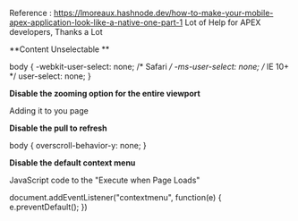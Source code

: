 Reference : https://lmoreaux.hashnode.dev/how-to-make-your-mobile-apex-application-look-like-a-native-one-part-1
Lot of Help for APEX developers, Thanks a Lot

**Content Unselectable **

body {
    -webkit-user-select: none; /* Safari */
    -ms-user-select: none; /* IE 10+ */
    user-select: none;
}


**Disable the zooming option for the entire viewport**

Adding it to you  page

<meta name="viewport" content="width=device-width, initial-scale=1.0, maximum-scale=1.0, user-scalable=no">


**Disable the pull to refresh**

body {
    overscroll-behavior-y: none;
}

**Disable the default context menu**

JavaScript code to the "Execute when Page Loads"

document.addEventListener("contextmenu", function(e) { e.preventDefault(); })
